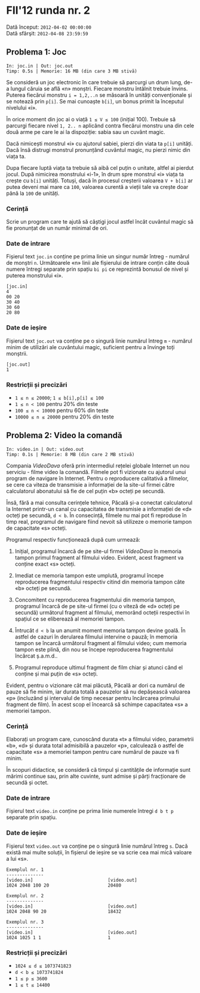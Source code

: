 # FII'12 runda nr. 2

Dată început: `2012-04-02 00:00:00`  
Dată sfârşit: `2012-04-08 23:59:59`


## Problema 1: Joc

    In: joc.in | Out: joc.out
    Timp: 0.5s | Memorie: 16 MB (din care 3 MB stivă)

Se consideră un joc electronic în care trebuie să parcurgi un drum
lung, de-a lungul căruia se află «n» monștri. Fiecare monstru întâlnit
trebuie învins. Puterea fiecărui monstru `i = 1,2,..n` se măsoară în
unități convenționale și se notează prin `p[i]`.
Se mai cunoaște `b[i]`, un bonus primit la începutul nivelului «i».

În orice moment din joc ai o viață `1 ≤ V ≤ 100` (inițial 100).
Trebuie să parcurgi fiecare nivel `1, 2.. n` aplicând contra fiecărui
monstru una din cele două arme pe care le ai la dispoziție: sabia sau
un cuvânt magic.

Dacă nimicești monstrul «i» cu ajutorul sabiei, pierzi din viata ta
`p[i]` unități. Dacă însă distrugi monstrul pronunțând cuvântul magic,
nu pierzi nimic din viața ta.

Dupa fiecare luptă viața ta trebuie să aibă cel puțin o unitate, altfel
ai pierdut jocul. După nimicirea monstrului «i-1», în drum spre monstrul
«i» viața ta crește cu `b[i]` unități.
Totuși, dacă în procesul creșterii valoarea `V + b[i]` ar putea deveni
mai mare ca `100`, valoarea curentă a vieții tale va crește doar până
la `100` de unități.


### Cerință

Scrie un program care te ajută să câștigi jocul astfel încât cuvântul
magic să fie pronunțat de un număr minimal de ori.


### Date de intrare

Fișierul text `joc.in` conține pe prima linie un singur număr întreg -
numărul de monștri `n`.
Următoarele «n» linii ale fișierului de intrare conțin câte două numere
întregi separate prin spațiu `bi pi` ce reprezintă bonusul de nivel și
puterea monstrului «i».

    [joc.in]
    4
    00 20
    30 40
    30 60
    20 80


### Date de ieșire

Fișierul text `joc.out` va conține pe o singură linie numărul întreg
`m` - numărul minim de utilizări ale cuvântului magic, suficient pentru
a învinge toți monștrii.

    [joc.out]
    1


### Restricții și precizări

* `1 ≤ n ≤ 20000`; `1 ≤ b[i],p[i] ≤ 100`
* `1 ≤ n < 100` pentru 20% din teste
* `100 ≤ n < 10000` pentru 60% din teste
* `10000 ≤ n ≤ 20000` pentru 20% din teste


## Problema 2: Video la comandă

    In: video.in | Out: video.out
    Timp: 0.1s | Memorie: 8 MB (din care 2 MB stivă)

Compania _VideoDava_ oferă prin intermediul rețelei globale Internet un
nou serviciu - filme video la comandă. Filmele pot fi vizionate cu
ajutorul unui program de navigare în Internet. Pentru o reproducere
calitativă a filmelor, se cere ca viteza de transmisie a informației
de la site-ul firmei către calculatorul abonatului să fie de cel puțin
«b» octeți pe secundă.

Însă, fără a mai consulta cerințele tehnice, Păcală și-a conectat
calculatorul la Internet printr-un canal cu capacitatea de transmisie a
informației de «d» octeți pe secundă, `d < b`. În consecință, filmele
nu mai pot fi reproduse în timp real, programul de navigare fiind nevoit
să utilizeze o memorie tampon de capacitate «s» octeți.

Programul respectiv funcționează după cum urmează:

1. Inițial, programul încarcă de pe site-ul firmei _VideoDava_ în
memoria tampon primul fragment al filmului video. Evident, acest
fragment va conține exact «s» octeți.

2. Imediat ce memoria tampon este umplută, programul începe reproducerea
fragmentului respectiv citind din memoria tampon câte «b» octeți pe
secundă.

3. Concomitent cu reproducerea fragmentului din memoria tampon, programul
încarcă de pe site-ul firmei (cu o viteză de «d» octeți pe secundă)
următorul fragment al filmului, memorând octeții respectivi în spațiul
ce se eliberează al memoriei tampon.

4. Întrucât `d < b` la un anumit moment memoria tampon devine goală. În
astfel de cazuri în derularea filmului intervine o pauză; în memoria
tampon se încarcă următorul fragment al filmului video; cum memoria
tampon este plină, din nou se începe reproducerea fragmentului încărcat
ș.a.m.d..

5. Programul reproduce ultimul fragment de film chiar și atunci când el
conține și mai puțin de «s» octeți.

Evident, pentru o vizionare cât mai plăcută, Păcală ar dori ca numărul
de pauze să fie minim, iar durata totală a pauzelor să nu depășească
valoarea «p» (incluzând și intervalul de timp necesar pentru încărcarea
primului fragment de film).
În acest scop el încearcă să schimpe capacitatea «s» a memoriei tampon.


### Cerință

Elaborați un program care, cunoscând durata «t» a filmului video,
parametrii «b», «d» și durata total admisibilă a pauzelor «p»,
calculează o astfel de capacitate «s» a memoriei tampon pentru care
numărul de pauze va fi minim.

În scopuri didactice, se consideră că timpul și cantitățile de
informație sunt mărimi continue sau, prin alte cuvinte, sunt admise
și părți fracționare de secundă și octet.


### Date de intrare

Fișierul text `video.in` conține pe prima linie numerele întregi
`d b t p` separate prin spațiu.


### Date de ieșire

Fișierul text `video.out` va conține pe o singură linie numărul întreg `s`.
Dacă există mai multe soluții, în fișierul de ieșire se va scrie cea mai
mică valoare a lui «s».

    Exemplul nr. 1
    --------------
    [video.in]                            [video.out]
    1024 2048 100 20                      20480

    Exemplul nr. 2
    --------------
    [video.in]                            [video.out]
    1024 2048 90 20                       18432

    Exemplul nr. 3
    --------------
    [video.in]                            [video.out]
    1024 1025 1 1                         1


### Restricții și precizări

* `1024 ≤ d ≤ 1073741823`
* `d < b ≤ 1073741824`
* `1 ≤ p ≤ 3600`
* `1 ≤ t ≤ 14400`
